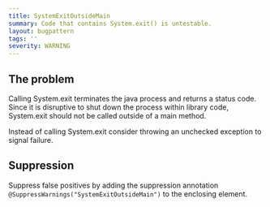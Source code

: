 ```yaml
---
title: SystemExitOutsideMain
summary: Code that contains System.exit() is untestable.
layout: bugpattern
tags: ''
severity: WARNING
---
```


<!--
*** AUTO-GENERATED, DO NOT MODIFY ***
To make changes, edit the @BugPattern annotation or the explanation in docs/bugpattern.
-->

## The problem
Calling System.exit terminates the java process and returns a status code. Since
it is disruptive to shut down the process within library code, System.exit
should not be called outside of a main method.

Instead of calling System.exit consider throwing an unchecked exception to
signal failure.

## Suppression
Suppress false positives by adding the suppression annotation `@SuppressWarnings("SystemExitOutsideMain")` to the enclosing element.
